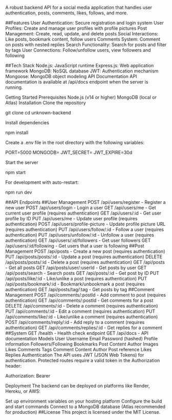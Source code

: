 A robust backend API for a social media application that handles user authentication, posts, comments, likes, follows, and more.

##Features
User Authentication: Secure registration and login system
User Profiles: Create and manage user profiles with profile pictures
Post Management: Create, read, update, and delete posts
Social Interactions: Like posts, bookmark content, follow users
Comments System: Comment on posts with nested replies
Search Functionality: Search for posts and filter by tags
User Connections: Follow/unfollow users, view followers and following

##Tech Stack
Node.js: JavaScript runtime
Express.js: Web application framework
MongoDB: NoSQL database
JWT: Authentication mechanism
Mongoose: MongoDB object modeling
API Documentation
API documentation is available at /api/docs endpoint when the server is running.

Getting Started
Prerequisites
Node.js (v14 or higher)
MongoDB (local or Atlas)
Installation
Clone the repository

git clone <repository-url>
cd unknown-backend

Install dependencies

npm install

Create a .env file in the root directory with the following variables:

PORT=5000
MONGODB=<your-mongodb-connection-string>
JWT_SECRET=<your-jwt-secret>
JWT_EXPIRE=30d

Start the server

npm start

For development with auto-restart:

npm run dev

##API Endpoints
##User Management
POST /api/users/register - Register a new user
POST /api/users/login - Login a user
GET /api/users/me - Get current user profile (requires authentication)
GET /api/users/:id - Get user profile by ID
PUT /api/users/me - Update user profile (requires authentication)
POST /api/users/profile-picture - Update profile picture URL (requires authentication)
PUT /api/users/follow/:id - Follow a user (requires authentication)
PUT /api/users/unfollow/:id - Unfollow a user (requires authentication)
GET /api/users/:id/followers - Get user followers
GET /api/users/:id/following - Get users that a user is following
##Post Management
POST /api/posts - Create a new post (requires authentication)
PUT /api/posts/posts/:id - Update a post (requires authentication)
DELETE /api/posts/posts/:id - Delete a post (requires authentication)
GET /api/posts - Get all posts
GET /api/posts/user/:userId - Get posts by user
GET /api/posts/search - Search posts
GET /api/posts/:id - Get post by ID
PUT /api/posts/like/:id - Like/unlike a post (requires authentication)
PUT /api/posts/bookmark/:id - Bookmark/unbookmark a post (requires authentication)
GET /api/posts/tag/:tag - Get posts by tag
##Comment Management
POST /api/comments/:postId - Add comment to post (requires authentication)
GET /api/comments/:postId - Get comments for a post
DELETE /api/comments/:id - Delete a comment (requires authentication)
PUT /api/comments/:id - Edit a comment (requires authentication)
PUT /api/comments/like/:id - Like/unlike a comment (requires authentication)
POST /api/comments/reply/:id - Add reply to a comment (requires authentication)
GET /api/comments/replies/:id - Get replies for a comment
##System
GET /health - Health check endpoint
GET /api/docs - API documentation
Models
User
Username
Email
Password (hashed)
Profile information
Followers/Following
Bookmarks
Post
Content
Author
Images
Likes
Comments
Tags
Comment
Content
Author
Post reference
Likes
Replies
Authentication
The API uses JWT (JSON Web Tokens) for authentication. Protected routes require a valid token in the Authorization header:

Authorization: Bearer <token>

Deployment
The backend can be deployed on platforms like Render, Heroku, or AWS:

Set up environment variables on your hosting platform
Configure the build and start commands
Connect to a MongoDB database (Atlas recommended for production)
##License
This project is licensed under the MIT License.
